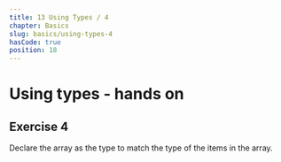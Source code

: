 ```yaml
---
title: 13 Using Types / 4
chapter: Basics
slug: basics/using-types-4
hasCode: true
position: 18
---
```


# Using types - hands on

## Exercise 4

Declare the array as the type to match the type of the items in the array.
